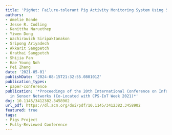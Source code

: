 ```yaml
---
title: 'PigNet: Failure-tolerant Pig Activity Monitoring System Using Structural Vibration'
authors:
- Amelie Bonde
- Jesse R. Codling
- Kanittha Naruethep
- Yiwen Dong
- Wachirawich Siripaktanakon
- Sripong Ariyadech
- Akkarit Sangpetch
- Orathai Sangpetch
- Shijia Pan
- Hae Young Noh
- Pei Zhang
date: '2021-05-01'
publishDate: '2024-08-15T21:32:55.080101Z'
publication_types:
- paper-conference
publication: '*Proceedings of the 20th International Conference on Information Processing
  in Sensor Networks (Co-Located with CPS-IoT Week 2021)*'
doi: 10.1145/3412382.3458902
url_pdf: https://dl.acm.org/doi/pdf/10.1145/3412382.3458902
featured: true
tags:
- Pigs Project
- Fully-Reviewed Conference
---
```

